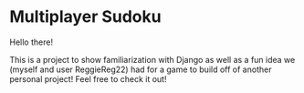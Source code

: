 # Multiplayer Sudoku
Hello there!

This is a project to show familiarization with Django as well as a fun idea we (myself and user ReggieReg22) had for a game to build off of another personal project! Feel free to check it out!
